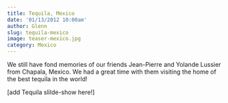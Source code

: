 ```yaml
---
title: Tequila, Mexico
date: '01/13/2012 10:00am'
author: Glenn
slug: tequila-mexico
image: teaser-mexico.jpg
category: Mexico
---
```

We still have fond memories of our friends Jean-Pierre and Yolande Lussier from Chapala, Mexico. We had a great time with them visiting the home of the best tequila in the world!

[add Tequila slilde-show here!]